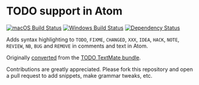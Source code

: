 # TODO support in Atom
[![macOS Build Status](https://travis-ci.org/atom/language-todo.svg?branch=master)](https://travis-ci.org/atom/language-todo)
[![Windows Build Status](https://ci.appveyor.com/api/projects/status/gcgb9m7h146lv6qp/branch/master?svg=true)](https://ci.appveyor.com/project/Atom/language-todo/branch/master)
[![Dependency Status](https://david-dm.org/atom/language-todo.svg)](https://david-dm.org/atom/language-todo)

Adds syntax highlighting to `TODO`, `FIXME`, `CHANGED`, `XXX`, `IDEA`, `HACK`, `NOTE`, `REVIEW`, `NB`, `BUG` and `REMOVE` in comments
and text in Atom.

Originally [converted](http://flight-manual.atom.io/hacking-atom/sections/converting-from-textmate) from the [TODO TextMate bundle](https://github.com/textmate/todo.tmbundle).

Contributions are greatly appreciated. Please fork this repository and open a pull request to add snippets, make grammar tweaks, etc.
